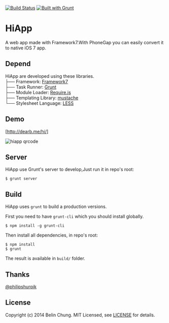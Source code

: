 [![Build Status](https://travis-ci.org/BelinChung/HiApp.svg?branch=master)](https://travis-ci.org/BelinChung/HiApp)
[![Built with Grunt](https://cdn.gruntjs.com/builtwith.png)](http://gruntjs.com/)

HiApp
=====

A web app made with Framework7.With PhoneGap you can easily convert it to native iOS 7 app.

## Depend

HiApp are developed using these libraries.     
├── Framework: [Framework7]   
├── Task Runner: [Grunt]   
├── Module Loader: [Require.js]  
├── Templating Library: [mustache]  
└── Stylesheet Language: [LESS]  

## Demo

[http://dearb.me/hi/]

![hiapp qrcode](http://dearb.u.qiniudn.com/hiapp_qrcode_small.png)

## Server

HiApp use Grunt's server to develop,Just run it in repo's root:

```
$ grunt server
```

## Build

HiApp uses `grunt` to build a production versions.

First you need to have `grunt-cli` which you should install globally.

```
$ npm install -g grunt-cli
```

Then install all dependencies, in repo's root:

```
$ npm install    
$ grunt
```

The result is available in `build/` folder.

## Thanks
[@philipshurpik]

## License

Copyright (c) 2014 Belin Chung. MIT Licensed, see [LICENSE] for details.


[Framework7]:http://www.idangero.us/framework7/  
[Grunt]:http://gruntjs.com/  
[Require.js]:http://requirejs.org/
[mustache]:https://github.com/janl/mustache.js  
[LESS]:http://lesscss.net/ 
[http://dearb.me/hi/]:http://dearb.me/hi/
[LICENSE]:https://github.com/BelinChung/HiApp/blob/master/LICENSE.md
[@philipshurpik]:https://github.com/philipshurpik/Framework7-Contacts7-MVC